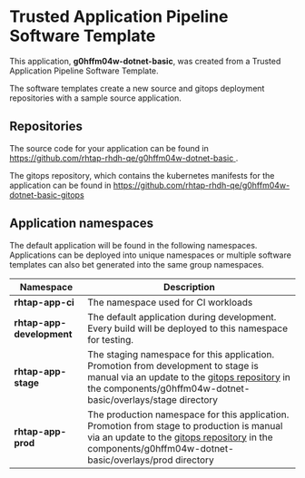 # Trusted Application Pipeline Software Template

This application, **g0hffm04w-dotnet-basic**, was created from a Trusted Application Pipeline Software Template.

The software templates create a new source and gitops deployment repositories with a sample source application. 

## Repositories

The source code for your application can be found in [https://github.com/rhtap-rhdh-qe/g0hffm04w-dotnet-basic ](https://github.com/rhtap-rhdh-qe/g0hffm04w-dotnet-basic ).
 
The gitops repository, which contains the kubernetes manifests for the application can be found in 
[https://github.com/rhtap-rhdh-qe/g0hffm04w-dotnet-basic-gitops ](https://github.com/rhtap-rhdh-qe/g0hffm04w-dotnet-basic-gitops ) 

## Application namespaces 

The default application will be found in the following namespaces. Applications can be deployed into unique namespaces or multiple software templates can also bet generated into the same group namespaces.  

|  Namespace   |  Description   |  
| -------- | -------- |
| **rhtap-app-ci** | The namespace used for CI workloads |
| **rhtap-app-development** | The default application during development. Every build will be deployed to this namespace for testing. |
| **rhtap-app-stage** | The staging namespace for this application. Promotion from development to stage is manual via an update to the [gitops repository](https://github.com/rhtap-rhdh-qe/g0hffm04w-dotnet-basic-gitops ) in the components/g0hffm04w-dotnet-basic/overlays/stage directory |
| **rhtap-app-prod** | The production namespace for this application. Promotion from stage to production is manual via an update to the [gitops repository](https://github.com/rhtap-rhdh-qe/g0hffm04w-dotnet-basic-gitops ) in the components/g0hffm04w-dotnet-basic/overlays/prod directory |